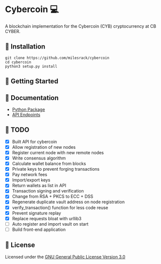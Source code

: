 # Cybercoin :computer:
A blockchain implementation for the Cybercoin (CYB) cryptocurrency at CB CYBER.

## :pushpin: Installation
```
git clone https://github.com/milesrack/cybercoin
cd cybercoin
python3 setup.py install
```

## :pushpin: Getting Started

## :pushpin: Documentation
- [Python Package](docs/package.md)
- [API Endpoints](docs/api.md)

## :pushpin: TODO
- [x] Built API for cybercoin
- [x] Allow registration of new nodes
- [x] Register current node with new remote nodes
- [x] Write consensus algorithm
- [x] Calculate wallet balance from blocks
- [x] Private keys to prevent forging transactions
- [x] Pay network fees
- [x] Import/export keys
- [x] Return wallets as list in API
- [x] Transaction signing and verification
- [x] Change from RSA + PKCS to ECC + DSS
- [x] Regenerate duplicate vault address on node registration
- [x] verify_transaction() function for less code reuse
- [x] Prevent signature replay
- [x] Replace requests bloat with urllib3
- [ ] Auto register and import vault on start
- [ ] Build front-end application

## :pushpin: License
Licensed under the [GNU General Public License Version 3.0](https://www.gnu.org/licenses/gpl-3.0.txt)
